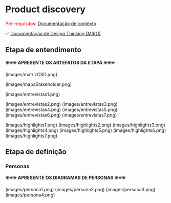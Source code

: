 ﻿# Product discovery

<span style="color:red">Pré-requisitos: <a href="01-Contexto.md"> Documentação de contexto</a></span>

✅ [Documentação de Design Thinking (MIRO)](files/processo-dt.pdf)

## Etapa de entendimento

**✳️✳️✳️ APRESENTE OS ARTEFATOS DA ETAPA  ✳️✳️✳️**

(images/matrizCSD.png)

(images/mapaStakeholder.png)

(images/entrevistas1.png)

(images/entrevistas2.png)
(images/entrevistas3.png)
(images/entrevistas4.png)
(images/entrevistas5.png)
(images/entrevistas6.png)
(images/entrevistas7.png)

(images/highlights1.png)
(images/highlights2.png)
(images/highlights3.png)
(images/highlights4.png)
(images/highlights5.png)
(images/highlights6.png)
(images/highlights7.png)

## Etapa de definição

### Personas

**✳️✳️✳️ APRESENTE OS DIAGRAMAS DE PERSONAS ✳️✳️✳️**

(images/persona1.png)
(images/persona2.png)
(images/persona3.png)
(images/persona4.png)
